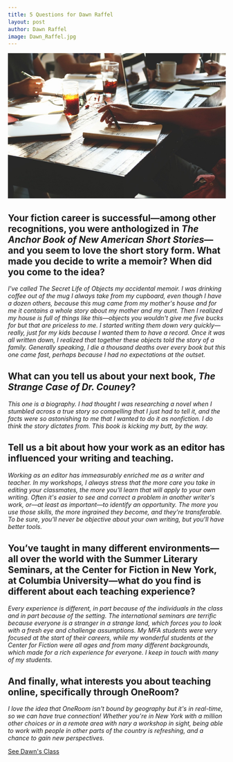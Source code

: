 ```yaml
---
title: 5 Questions for Dawn Raffel
layout: post
author: Dawn Raffel
image: Dawn_Raffel.jpg
---
```


![Picture of writers at a coffeeshop.](/img/coffee_notes.jpg)

## Your fiction career is successful—among other recognitions, you were anthologized in *The Anchor Book of New American Short Stories*—and you seem to love the short story form. What made you decide to write a memoir? When did you come to the idea?

*I've called The Secret Life of Objects my accidental memoir. I was drinking coffee out of the mug I always take from my cupboard, even though I have a dozen others, because this mug came from my mother's house and for me it contains a whole story about my mother and my aunt. Then I realized my house is full of things like this—objects you wouldn't give me five bucks for but that are priceless to me. I started writing them down very quickly—really, just for my kids because I wanted them to have a record. Once it was all written down, I realized that together these objects told the story of a family. Generally speaking, I die a thousand deaths over every book but this one came fast, perhaps because I had no expectations at the outset.*
 
## What can you tell us about your next book, *The Strange Case of Dr. Couney*?

*This one is a biography. I had thought I was researching a novel when I stumbled across a true story so compelling that I just had to tell it, and the facts were so astonishing to me that I wanted to do it as nonfiction. I do think the story dictates from. This book is kicking my butt, by the way.*
 
## Tell us a bit about how your work as an editor has influenced your writing and teaching.

*Working as an editor has immeasurably enriched me as a writer and teacher. In my workshops, I always stress that the more care you take in editing your classmates, the more you'll learn that will apply to your own writing. Often it's easier to see and correct a problem in another writer's work, or—at least as important—to identify an opportunity. The more you use those skills, the more ingrained they become, and they're transferable. To be sure, you'll never be objective about your own writing, but you'll have better tools.*
 
## You’ve taught in many different environments—all over the world with the Summer Literary Seminars, at the Center for Fiction in New York, at Columbia University—what do you find is different about each teaching experience?

*Every experience is different, in part because of the individuals in the class and in part because of the setting. The international seminars are terrific because everyone is a stranger in a strange land, which forces you to look with a fresh eye and challenge assumptions. My MFA students were very focused at the start of their careers, while my wonderful students at the Center for Fiction were all ages and from many different backgrounds, which made for a rich experience for everyone. I keep in touch with many of my students.*
 
## And finally, what interests you about teaching online, specifically through OneRoom? 

*I love the idea that OneRoom isn't bound by geography but it's in real-time, so we can have true connection! Whether you're in New York with a million other choices or in a remote area with nary a workshop in sight, being able to work with people in other parts of the country is refreshing, and a chance to gain new perspectives.*

<div class="tc pam">
      <a class="btn btn--blue pal br3" href="https://app.joinoneroom.com/course/revising-and-editing-your-work-for-publication/?utm_medium=post&utm_source=blog&utm_campaign=2015-09-push">See Dawn's Class</a>
    </div>

